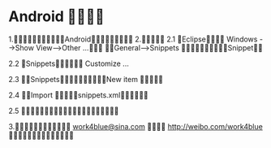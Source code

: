 Android 
================

1.Android
2.
   2.1 Eclipse Windows -->Show View-->Other ...
    General-->Snippets Snippet
    
   2.2 Snippets Customize ...

   2.3 SnippetsNew item 
   
   2.4 Import snippets.xml
   
   2.5 
   
3. work4blue@sina.com   http://weibo.com/work4blue 
     
   
   
